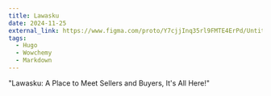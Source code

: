```yaml
---
title: Lawasku 
date: 2024-11-25
external_link: https://www.figma.com/proto/Y7cjjInq35rl9FMTE4ErPd/Untitled?page-id=0%3A1&node-id=1-2&viewport=228%2C100%2C0.07&t=fdunIxRkXemycjgK-1&scaling=scale-down&content-scaling=fixed&starting-point-node-id=1%3A2
tags:
  - Hugo
  - Wowchemy
  - Markdown
---
```


"Lawasku: A Place to Meet Sellers and Buyers, It's All Here!"

<!--more-->
